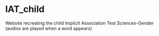 # IAT_child
Website recreating the child Implicit Association Test Sciences-Gender (audios are played when a word appears)
